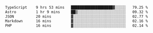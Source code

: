 <!--START_SECTION:waka-->

```txt
TypeScript    9 hrs 53 mins   ███████████████████▓░░░░░   79.25 %
Astro         1 hr 9 mins     ██▒░░░░░░░░░░░░░░░░░░░░░░   09.32 %
JSON          20 mins         ▓░░░░░░░░░░░░░░░░░░░░░░░░   02.77 %
Markdown      16 mins         ▓░░░░░░░░░░░░░░░░░░░░░░░░   02.16 %
PHP           16 mins         ▓░░░░░░░░░░░░░░░░░░░░░░░░   02.14 %
```

<!--END_SECTION:waka-->
